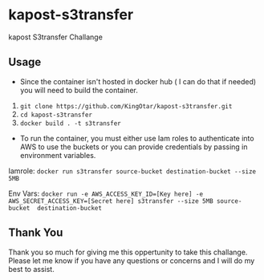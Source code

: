 # kapost-s3transfer
kapost S3transfer Challange


## Usage
- Since the container isn't hosted in docker hub ( I can do that if needed) you will need to build the container.
1. `git clone https://github.com/KingOtar/kapost-s3transfer.git`
2. `cd kapost-s3transfer`
3. `docker build . -t s3transfer`

- To run the container, you must either use Iam roles to authenticate into AWS to use the buckets or you can provide credentials by passing in environment variables.

 Iamrole: `docker run s3transfer source-bucket destination-bucket --size 5MB`
 
 Env Vars: `docker run -e AWS_ACCESS_KEY_ID=[Key here] -e AWS_SECRET_ACCESS_KEY=[Secret here] s3transfer --size 5MB source-bucket  destination-bucket`


## Thank You
Thank you so much for giving me this oppertunity to take this challange. Please let me know if you have any questions or concerns and I will do my best to assist.


